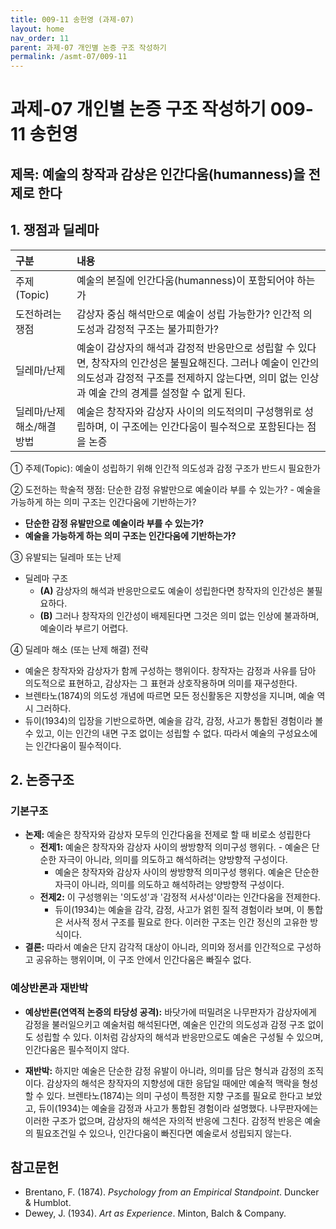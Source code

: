 ```yaml
---
title: 009-11 송헌영 (과제-07)
layout: home
nav_order: 11
parent: 과제-07 개인별 논증 구조 작성하기
permalink: /asmt-07/009-11
---
```


# 과제-07 개인별 논증 구조 작성하기 009-11 송헌영

## 제목: 예술의 창작과 감상은 인간다움(humanness)을 전제로 한다

## 1. 쟁점과 딜레마

| 구분 | 내용 |
|:---|:---|
| 주제(Topic) | 예술의 본질에 인간다움(humanness)이 포함되어야 하는가 |
| 도전하려는 쟁점 | 감상자 중심 해석만으로 예술이 성립 가능한가? 인간적 의도성과 감정적 구조는 불가피한가? |
| 딜레마/난제 | 예술이 감상자의 해석과 감정적 반응만으로 성립할 수 있다면, 창작자의 인간성은 불필요해진다. 그러나 예술이 인간의 의도성과 감정적 구조를 전제하지 않는다면, 의미 없는 인상과 예술 간의 경계를 설정할 수 없게 된다. |
| 딜레마/난제 해소/해결 방법 | 예술은 창작자와 감상자 사이의 의도적의미 구성행위로 성립하며, 이 구조에는 인간다움이 필수적으로 포함된다는 점을 논증 |

① 주제(Topic): 예술이 성립하기 위해 인간적 의도성과 감정 구조가 반드시 필요한가 

② 도전하는 학술적 쟁점: 단순한 감정 유발만으로 예술이라 부를 수 있는가? - 예술을 가능하게 하는 의미 구조는 인간다움에 기반하는가?

- **단순한 감정 유발만으로 예술이라 부를 수 있는가?**  
- **예술을 가능하게 하는 의미 구조는 인간다움에 기반하는가?**  

③ 유발되는 딜레마 또는 난제

- 딜레마 구조
  - **(A)** 감상자의 해석과 반응만으로도 예술이 성립한다면 창작자의 인간성은 불필요하다.
  - **(B)** 그러나 창작자의 인간성이 배제된다면 그것은 의미 없는 인상에 불과하며, 예술이라 부르기 어렵다.

④ 딜레마 해소 (또는 난제 해결) 전략

- 예술은 창작자와 감상자가 함께 구성하는 행위이다. 창작자는 감정과 사유를 담아 의도적으로 표현하고, 감상자는 그 표현과 상호작용하며 의미를 재구성한다.
- 브렌타노(1874)의 의도성 개념에 따르면 모든 정신활동은 지향성을 지니며, 예술 역시 그러하다.
- 듀이(1934)의 입장을 기반으로하면, 예술을 감각, 감정, 사고가 통합된 경험이라 볼 수 있고, 이는 인간의 내면 구조 없이는 성립할 수 없다. 따라서 예술의 구성요소에는 인간다움이 필수적이다.

## 2. 논증구조

### 기본구조

- **논제:** 예술은 창작자와 감상자 모두의 인간다움을 전제로 할 때 비로소 성립한다
  - **전제1:** 예술은 창작자와 감상자 사이의 쌍방향적 의미구성 행위다. - 예술은 단순한 자극이 아니라, 의미를 의도하고 해석하려는 양방향적 구성이다.
    - 예술은 창작자와 감상자 사이의 쌍방향적 의미구성 행위다. 예술은 단순한 자극이 아니라, 의미를 의도하고 해석하려는 양방향적 구성이다.
  - **전제2:** 이 구성행위는 '의도성'과 '감정적 서사성'이라는 인간다움을 전제한다.
    - 듀이(1934)는 예술을 감각, 감정, 사고가 얽힌 질적 경험이라 보며, 이 통합은 서사적 정서 구조를 필요로 한다. 이러한 구조는 인간 정신의 고유한 방식이다.
- **결론:** 따라서 예술은 단지 감각적 대상이 아니라, 의미와 정서를 인간적으로 구성하고 공유하는 행위이며, 이 구조 안에서 인간다움은 빠질수 없다.

### 예상반론과 재반박

- **예상반론(연역적 논증의 타당성 공격):** 바닷가에 떠밀려온 나무판자가 감상자에게 감정을 불러일으키고 예술처럼 해석된다면, 예술은 인간의 의도성과 감정 구조 없이도 성립할 수 있다. 이처럼 감상자의 해석과 반응만으로도 예술은 구성될 수 있으며, 인간다움은 필수적이지 않다.

- **재반박:** 하지만 예술은 단순한 감정 유발이 아니라, 의미를 담은 형식과 감정의 조직이다. 감상자의 해석은 창작자의 지향성에 대한 응답일 때에만 예술적 맥락을 형성할 수 있다. 브렌타노(1874)는 의미 구성이 특정한 지향 구조를 필요로 한다고 보았고, 듀이(1934)는 예술을 감정과 사고가 통합된 경험이라 설명했다. 나무판자에는 이러한 구조가 없으며, 감상자의 해석은 자의적 반응에 그친다. 감정적 반응은 예술의 필요조건일 수 있으나, 인간다움이 빠진다면 예술로서 성립되지 않는다.

## 참고문헌

- Brentano, F. (1874). *Psychology from an Empirical Standpoint*. Duncker & Humblot. 
- Dewey, J. (1934). *Art as Experience*. Minton, Balch & Company.